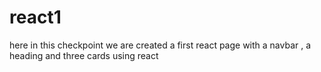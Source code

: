 # react1
here in this checkpoint we are created a first react page with a navbar , a heading and three cards using react 
